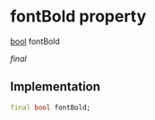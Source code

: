 


# fontBold property






[bool](https://api.flutter.dev/flutter/dart-core/bool-class.html) fontBold
  
_final_






## Implementation

```dart
final bool fontBold;


```







